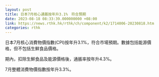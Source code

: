 ```yaml
---
layout: post
title: 日本7月核心通脹按年升3.1%　符合預期
date: 2023-08-18 08:33:39.000000000 +08:00
link: https://news.rthk.hk/rthk/ch/component/k2/1714006-20230818.htm
categories: rthk
---
```


日本7月核心消費物價指數(CPI)按年升3.1%，符合市場預期。數據包括能源價格，但不包括生鮮食品價格。

期內，扣除生鮮食品及能源價格後，通脹率按年升4.3%。

7月整體消費物價指數按年升3.3%。
